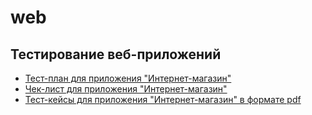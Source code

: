 # web
## Тестирование веб-приложений
 - [Тест-план для приложения "Интернет-магазин"](https://docs.google.com/spreadsheets/d/1Ep1wGCcoCRF7uscvfMBPngyWY1LnBg4LCSo8I_EHlys/edit?usp=sharing)
 - [Чек-лист для приложения "Интернет-магазин"](https://docs.google.com/spreadsheets/d/1-Juow5Rglp77InIpPVUFQCH4-pljhcTk7P4yOm-oOto/edit?usp=sharing)
 - [Тест-кейсы для приложения "Интернет-магазин" в формате pdf](https://github.com/user-attachments/files/16922435/G8-2024-09-08-1.pdf)
